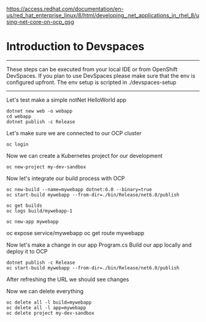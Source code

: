 https://access.redhat.com/documentation/en-us/red_hat_enterprise_linux/8/html/developing_.net_applications_in_rhel_8/using-net-core-on-ocp_gsg

# Introduction to Devspaces

---

These steps can be executed from your local IDE or from OpenShift DevSpaces.
If you plan to use DevSpaces please make sure that the env is configured upfront.
The env setup is scripted in ./devspaces-setup

---

Let's test make a simple notNet HelloWorld app

```shell
dotnet new web -o webapp
cd webapp
dotnet publish -c Release
```

Let's make sure we are connected to our OCP cluster
```shell
oc login
```

Now we can create a Kubernetes project for our development
```shell
oc new-project my-dev-sandbox
```

Now let's integrate our build process with OCP
```shell
oc new-build --name=mywebapp dotnet:6.0 --binary=true
oc start-build mywebapp --from-dir=./bin/Release/net6.0/publish

oc get builds
oc logs build/mywebapp-1

oc new-app mywebapp
```

oc expose service/mywebapp
oc get route mywebapp

Now let's make a change in our app Program.cs
Build our app locally and deploy it to OCP

```shell
dotnet publish -c Release
oc start-build mywebapp --from-dir=./bin/Release/net6.0/publish
```
After refreshing the URL we should see changes


Now we can delete everything 
```shell
oc delete all -l build=mywebapp
oc delete all -l app=mywebapp
oc delete project my-dev-sandbox
```